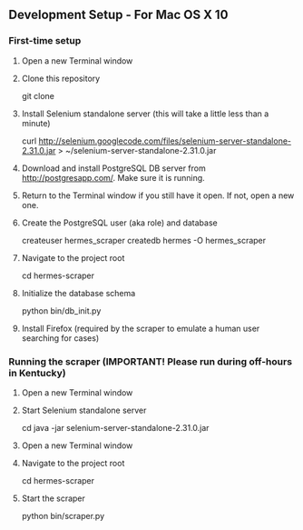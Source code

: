 ## Development Setup - For Mac OS X 10

### First-time setup

1) Open a new Terminal window

2) Clone this repository

    git clone <URL OF THIS REPOSITORY>

3) Install Selenium standalone server (this will take a little less than a minute)
    
    curl http://selenium.googlecode.com/files/selenium-server-standalone-2.31.0.jar > ~/selenium-server-standalone-2.31.0.jar

4) Download and install PostgreSQL DB server from http://postgresapp.com/. Make sure it is running.

5) Return to the Terminal window if you still have it open. If not, open a new one.

6) Create the PostgreSQL user (aka role) and database

    createuser hermes_scraper
    createdb hermes -O hermes_scraper

7) Navigate to the project root

    cd hermes-scraper

8) Initialize the database schema

    python bin/db_init.py

9) Install Firefox (required by the scraper to emulate a human user searching for cases)

### Running the scraper (IMPORTANT! Please run during off-hours in Kentucky)

1) Open a new Terminal window

2) Start Selenium standalone server

    cd
    java -jar selenium-server-standalone-2.31.0.jar

3) Open a new Terminal window

4) Navigate to the project root

    cd hermes-scraper

5) Start the scraper

    python bin/scraper.py

